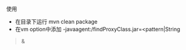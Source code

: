 使用
* 在目录下运行 mvn clean package
* 在vm option中添加 -javaagent:<pathToJar>/findProxyClass.jar=<pattern|String
>&<directory>


